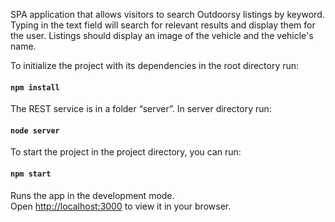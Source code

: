SPA application that allows visitors to search Outdoorsy listings by keyword.
Typing in the text field will search for relevant results and display them for the user.
Listings should display an image of the vehicle and the vehicle's name.


To initialize the project with its dependencies in the root directory run:
#### `npm install`

The REST service is in a folder “server”. In server directory run:
#### `node server`

To start the project in the project directory, you can run:
#### `npm start`

Runs the app in the development mode.\
Open [http://localhost:3000](http://localhost:3000) to view it in your browser.




